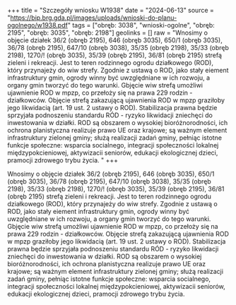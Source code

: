 +++
title = "Szczegóły wniosku W1938"
date = "2024-06-13"
source = "https://bip.brg.gda.pl/images/uploads/wnioski-do-planu-ogolnego/w1938.pdf"
tags = ["obręb: 3038", "wnioski-ogolne", "obręb: 2195", "obręb: 3035", "obręb: 2198"]
geolinks = []
raw = "Wnosimy o objęcie działek 36/2 (obręb 2195), 646 (obręb 3035), 650/1 (obręb 3035), 36/78 (obręb 2195), 647/10 (obręb 3038), 35/35 (obręb 2198), 35/33 (obręb 2198), 1270/! (obręb 3035), 35/39 (obręb 2195), 36/81 (obręb 2195) strefą zieleni i rekreacji. Jest to teren rodzinnego ogrodu działkowego (ROD), który przynajeży do wiw strefy. Zgodnie z ustawą o ROD, jako stały eiement infrastruktury gmin, ogrody winny być uwzględniane w ich rozwoju, a organy gmin tworzyć do tego warunki. Gbjęcie wiw strefą umożliwi ujawnienie ROD w mpzp, co przełoży się na prawa 229 rodzin - działkowców. Objęcie strefą zakazującą ujawnienia ROD w mpzp graziłoby jego likwidacią (art. 19 ust. 2 ustawy o ROD). Stabilizacja prawna będzie sprzyjała podnoszeniu standardu RÓD - ryzyko likwidacji zniechęci do inwestowania w działki. ROD są obszarem o wysokiej bioróżnorodności, ich ochrona planistyczna realizuje prawo UE oraz krajowe; są ważnym element infrastruktury zielonej gminy; służą realizacji zadań gminy, pełniąc istotne funkcje społeczne: wsparcia socialnego, integracji społeczności lokalnej  międzypokcieniowej, aktywizacii seniorów, edukacji ekologicznej dzieci, pramocji zdrowego trybu życia. "
+++

Wnosimy o objęcie działek 36/2 (obręb 2195), 646 (obręb 3035), 650/1 (obręb 3035), 36/78 (obręb
2195), 647/10 (obręb 3038), 35/35 (obręb 2198), 35/33 (obręb 2198), 1270/! (obręb 3035), 35/39 (obręb 2195),
36/81 (obręb 2195) strefą zieleni i rekreacji. Jest to teren rodzinnego ogrodu działkowego (ROD), który przynajeży
do wiw strefy. Zgodnie z ustawą o ROD, jako stały eiement infrastruktury gmin, ogrody winny być uwzględniane w
ich rozwoju, a organy gmin tworzyć do tego warunki. Gbjęcie wiw strefą umożliwi ujawnienie ROD w mpzp, co
przełoży się na prawa 229 rodzin - działkowców. Objęcie strefą zakazującą ujawnienia ROD w mpzp graziłoby
jego likwidacią (art. 19 ust. 2 ustawy o ROD). Stabilizacja prawna będzie sprzyjała podnoszeniu standardu RÓD -
ryzyko likwidacji zniechęci do inwestowania w działki. ROD są obszarem o wysokiej bioróżnorodności, ich ochrona
planistyczna realizuje prawo UE oraz krajowe; są ważnym element infrastruktury zielonej gminy; służą realizacji
zadań gminy, pełniąc istotne funkcje społeczne: wsparcia socialnego, integracji społeczności lokalnej 
międzypokcieniowej, aktywizacii seniorów, edukacji ekologicznej dzieci, pramocji zdrowego trybu życia.



